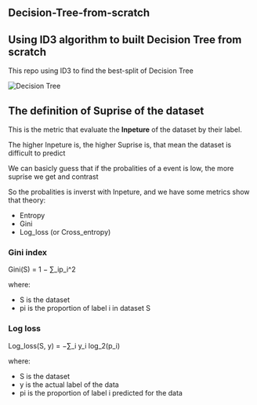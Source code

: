 ## Decision-Tree-from-scratch

## Using ID3 algorithm to built Decision Tree from scratch

This repo using ID3 to find the best-split of Decision Tree

![Decision Tree](https://cdn.educba.com/academy/wp-content/uploads/2019/11/Create-Decision-Tree-1.png)

## The definition of Suprise of the dataset

This is the metric that evaluate the **Inpeture** of the dataset by their label.

The higher Inpeture is, the higher Suprise is, that mean the dataset is difficult to predict

We can basicly guess that if the probalities of a event is low, the more suprise we get and contrast

So the probalities is inverst with Inpeture, and we have some metrics show that theory:

* Entropy
* Gini
* Log_loss (or Cross_entropy)

### Gini index
Gini(S) = 1 − ∑_ip_i^2

where:
* S is the dataset
* pi is the proportion of label i in dataset S

### Log loss
Log_loss(S, y) = −∑_i y_i log_2(p_i)

where:
* S is the dataset
* y is the actual label of the data
* pi is the proportion of label i predicted for the data

